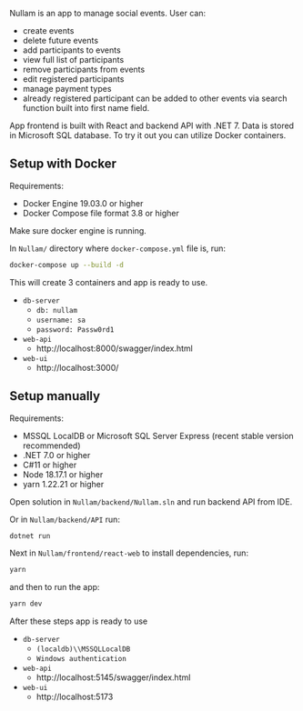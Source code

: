 Nullam is an app to manage social events. User can:
- create events
- delete future events
- add participants to events
- view full list of participants
- remove participants from events
- edit registered participants
- manage payment types
- already registered participant can be added to other events via search function built into first name field.

App frontend is built with React and backend API with .NET 7. Data is stored in Microsoft SQL database.
To try it out you can utilize Docker containers.



## Setup with Docker
Requirements:
- Docker Engine 19.03.0 or higher
- Docker Compose file format 3.8 or higher

Make sure docker engine is running.

In ```Nullam/``` directory where ```docker-compose.yml``` file is, run:
```bash
docker-compose up --build -d 
```
This will create 3 containers and app is ready to use.
- ```db-server```
  - ```db: nullam```
  - ```username: sa```
  - ```password: Passw0rd1```
- ```web-api```
  - http://localhost:8000/swagger/index.html
- ```web-ui```
  - http://localhost:3000/

## Setup manually
Requirements:
- MSSQL LocalDB or Microsoft SQL Server Express (recent stable version recommended)
- .NET 7.0 or higher
- C#11 or higher
- Node 18.17.1 or higher
- yarn 1.22.21 or higher

Open solution in ```Nullam/backend/Nullam.sln``` and run backend API from IDE.  

Or in ```Nullam/backend/API``` run:
```bash
dotnet run
```

Next in ```Nullam/frontend/react-web``` to install dependencies, run:
```bash
yarn
```
and then to run the app:
```bash
yarn dev
```
After these steps app is ready to use
- ```db-server```
  - ```(localdb)\\MSSQLLocalDB```
  - ```Windows authentication```
- ```web-api```
  - http://localhost:5145/swagger/index.html
- ```web-ui```
  - http://localhost:5173